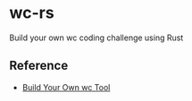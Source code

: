 # wc-rs
Build your own wc coding challenge using Rust

## Reference
* [Build Your Own wc Tool](https://codingchallenges.fyi/challenges/challenge-wc)
